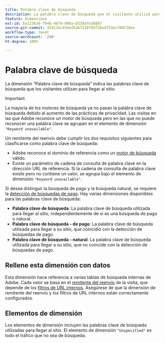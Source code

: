 ```yaml
---
title: Palabra clave de búsqueda
description: La palabra clave de búsqueda que el visitante utilizó para llegar al sitio.
feature: Dimensions
exl-id: 5a1236a6-f94b-4679-906a-b539afe36887
source-git-commit: 35413ac43eed5ab7218794f26e4753acf08f18ee
workflow-type: tm+mt
source-wordcount: '250'
ht-degree: 100%

---
```


# Palabra clave de búsqueda

La dimensión “Palabra clave de búsqueda” indica las palabras clave de búsqueda que los visitantes utilizan para llegar al sitio.

>[!IMPORTANT]
>
>La mayoría de los motores de búsqueda ya no pasan la palabra clave de búsqueda debido al aumento de las prácticas de privacidad. Las visitas en las que Adobe reconoce un motor de búsqueda pero en las que no puede reconocer una palabra clave se agrupan en el elemento de dimensión `"Keyword unavailable"`.

Un remitente del reenvío debe cumplir los dos requisitos siguientes para clasificarse como palabra clave de búsqueda:

* Adobe reconoce el dominio de referencia como un [motor de búsqueda](search-engine.md) válido.
* Existe un parámetro de cadena de consulta de palabra clave en la dirección URL de referencia. Si la cadena de consulta de palabra clave existe pero no contiene un valor, se agrupa bajo el elemento de dimensión `"Keyword unavailable"`.

Si desea distinguir la búsqueda de pago y la búsqueda natural, se requiere la [detección de búsquedas de pago](/help/admin/admin/paid-search-detection/paid-search-detection.md). Hay varias dimensiones disponibles para las palabras clave de búsqueda:

* **Palabra clave de búsqueda**: La palabra clave de búsqueda utilizada para llegar al sitio, independientemente de si es una búsqueda de pago o natural.
* **Palabra clave de búsqueda - de pago**: La palabra clave de búsqueda utilizada para llegar a su sitio, que coincidió con la detección de búsquedas de pago.
* **Palabra clave de búsqueda - natural**: La palabra clave de búsqueda utilizada para llegar a su sitio, que no coincide con la detección de búsquedas de pago.

## Rellene esta dimensión con datos

Esta dimensión hace referencia a varias tablas de búsqueda internas de Adobe. Cada valor se basa en el [remitente del reenvío](referrer.md) de la visita, que depende de los [filtros de URL internos](/help/admin/admin/internal-url-filter-admin.md). Asegúrese de que la dimensión de remitente del reenvío y los filtros de URL internos están correctamente configurados.

## Elementos de dimensión

Los elementos de dimensión incluyen las palabras clave de búsqueda utilizadas para llegar al sitio. El elemento de dimensión `"Unspecified"` es todo el tráfico que no sea de búsqueda.
